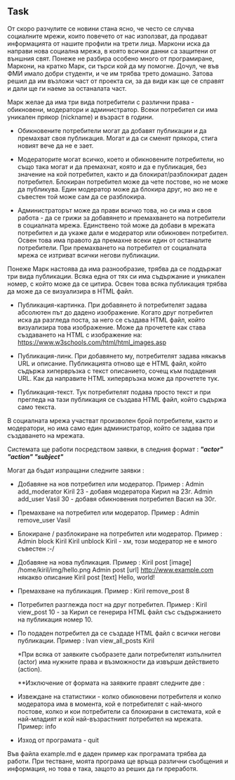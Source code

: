 ## Task

От скоро разчулите се новини стана ясно, че често се случва социалните мрежи, които повечето от нас използват, да продават информацията от нашите профили на трети лица. Маркони иска да направи нова социална мрежа, в която всички данни са защитени от външния свят. Понеже не разбира особено много от програмиране, Маркони, на кратко Марк, си търси кой да му помогне. Дочул, че във ФМИ имало добри студенти, и че им трябва трето домашно. Затова решил да им възложи част от проекта си, за да види как ще се справят и дали ще ги наеме за останалата част.

Марк желае да има три вида потребители с различни права - обикновени, модератори и администратор. Всеки потребител си има уникален прякор (nickname) и възраст в години. 

* Обикновените потребители могат да добавят публикации и да премахват своя публикация. Могат и да си сменят прякора, стига новият вече да не е зает.

* Модераторите могат всичко, което и обикновените потребители, но също така могат и да премахнат, която и да е публикация, без значение на кой потребител, както и да блокират/разблокират даден потребител. Блокиран потребител може да чете постове, но не може да публикува. Един модератор може да блокира друг, но ако не е съвестен той може сам да се разблокира.

* Администраторът може да прави всичко това, но си има и своя работа - да се грижи за добавянето и премахването на потребители в социалната мрежа. Единствено той може да добави в мрежата потребител и да укаже дали е модератор или обикновен потребител. Освен това има правото да премахне всеки един от останалите потребители. При премахването на потребител от социалната мрежа се изтриват всички негови публикации.

Понеже Марк настоява да има разнообразие, трябва да се поддържат три вида публикации. Всяка една от тях си има съдържание и уникален номер, с който може да се цитира. Освен това всяка публикация трябва да може да се визуализира в HTML файл. 

* Публикация-картинка. При добавянето й потребителят задава абсолютен път до дадено изображение. Когато друг потребител иска да разгледа поста, за него се създава HTML файл, който визуализира това изображение. Може да прочетете как става създаването на  HTML с изображение на: https://www.w3schools.com/html/html_images.asp

* Публикация-линк. При добавянето му, потребителят задава някакъв URL и описание. Публикацията отново ще е HTML файл, който съдържа хипервръзка с текст описанието, сочещ към подадения URL. Как да направите HTML хипервръзка може да прочетете тук.

* Публикация-текст. Тук потребителят подава просто текст и при прегледа на тази публикация се създава HTML файл, който съдържа само текста.

В социалната мрежа участват произволен брой потребители, както и модератори, но има само един администратор, който се задава при създаването на мрежата.


Системата ще работи посредством заявки, в следния формат : **_"actor" "action" "subject"_**


Могат да бъдат изпращани следните заявки :


* Добавяне на нов потребител или модератор.
  Пример : Admin add_moderator Kiril 23 - добавя модератора Кирил на 23г.
	     Admin add_user Vasil 30 - добавя обикновения потребител Васил на 30г.

* Премахване на потребител или модератор.
  Пример : Admin remove_user Vasil


* Блокиране / разблокиране на потребител или модератор.
  Пример : Admin block Kiril
	     Kiril unblock Kiril - хм, този модератор не е много съвестен :-/


* Добавяне на нова публикация.
  Пример : Kiril post [image] /home/kiril/img/hello.png
	     Admin post [url] http://www.example.com някакво описание
	     Kiril post [text] Hello, world!


* Премахване на публикация.
  Пример : Kiril remove_post 8
 
* Потребител разглежда пост на друг потребител.
  Пример : Kiril view_post 10  - за Кирил се генерира HTML файл със съдържанието на публикация номер 10.


* По подаден потребител да се създаде HTML файл с всички негови публикации.
  Пример : Ivan view_all_posts Kiril

  *При всяка от заявките съобразете дали потребителят изпълнител (actor) има нужните права и възможности да извърши действието (action).

  **Изключение от формата на заявките правят следните две : 


* Извеждане на статистики - колко обикновени потребителя и колко модератора има в момента, кой е потребителят с най-много постове, колко и кои потребители са блокирани в системата, кой е най-младият и кой най-възрастният потребител на мрежата.
  Пример: info

* Изход от програмата - quit

Във файла example.md е даден пример как програмата трябва да работи. При тестване, моята програма ще връща различни съобщения и информация, но това е така, защото аз реших да ги преработя.
